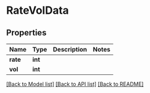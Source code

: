 # RateVolData

## Properties
Name | Type | Description | Notes
------------ | ------------- | ------------- | -------------
**rate** | **int** |  | 
**vol** | **int** |  | 

[[Back to Model list]](../README.md#documentation-for-models) [[Back to API list]](../README.md#documentation-for-api-endpoints) [[Back to README]](../README.md)


